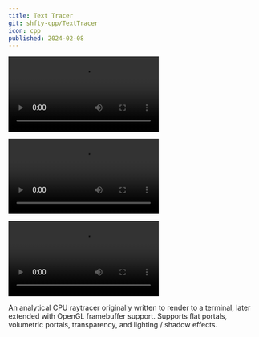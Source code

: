 ```yaml
---
title: Text Tracer
git: shfty-cpp/TextTracer
icon: cpp
published: 2024-02-08
---
```


![One-sided Portal](portal-one-sided.mkv)

![Two-sided Portal](portal-two-sided.mkv)

![Volumetric Portal](portal-volumetric.mkv)

An analytical CPU raytracer originally written to render to a terminal, later extended with OpenGL framebuffer support.
Supports flat portals, volumetric portals, transparency, and lighting / shadow effects.

